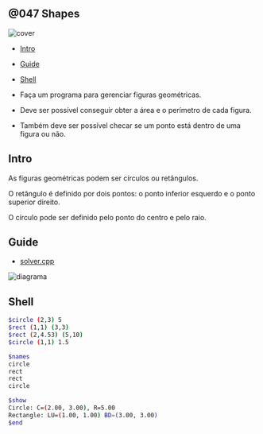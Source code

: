 ## @047 Shapes

![cover](https://raw.githubusercontent.com/qxcodepoo/arcade/master/base/047/cover.jpg)

[](toc)

- [Intro](#intro)
- [Guide](#guide)
- [Shell](#shell)
[](toc)

- Faça um programa para gerenciar figuras geométricas.
- Deve ser possível conseguir obter a área e o perímetro de cada figura.
- Também deve ser possível checar se um ponto está dentro de uma figura ou não.

## Intro

As figuras geométricas podem ser círculos ou retângulos.

O retângulo é definido por dois pontos: o ponto inferior esquerdo e o ponto superior direito.

O círculo pode ser definido pelo ponto do centro e pelo raio.

## Guide

- [solver.cpp](https://raw.githubusercontent.com/qxcodepoo/arcade/master/base/047/.cache/draft.cpp)

![diagrama](https://raw.githubusercontent.com/qxcodepoo/arcade/master/base/047/diagrama.png)

[](load)[](https://raw.githubusercontent.com/qxcodepoo/arcade/master/base/047/diagrama.puml)[](fenced:filter:plantuml)

## Shell

```sh
$circle (2,3) 5
$rect (1,1) (3,3) 
$rect (2,4.53) (5,10)
$circle (1,1) 1.5

$names
circle
rect
rect
circle 

$show
Circle: C=(2.00, 3.00), R=5.00
Rectangle: LU=(1.00, 1.00) BD=(3.00, 3.00)
$end
```